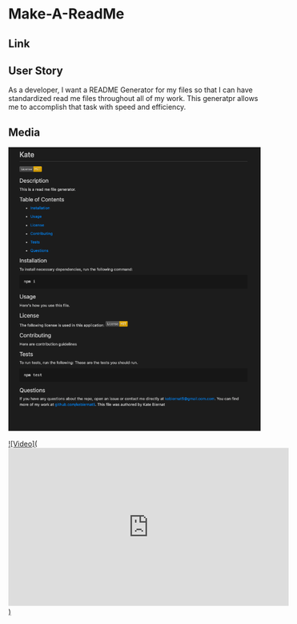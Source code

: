 # Make-A-ReadMe

## Link

## User Story

As a developer, I want a README Generator for my files so that I can have standardized read me files throughout all of my work. This generatpr allows me to accomplish that task with speed and efficiency. 

## Media

![Screen Shot](screen-shot.png)

[![Video](<iframe width="560" height="315" src="https://www.youtube.com/embed/xAJUHmRuZyM" title="YouTube video player" frameborder="0" allow="accelerometer; autoplay; clipboard-write; encrypted-media; gyroscope; picture-in-picture" allowfullscreen></iframe>)](https://youtu.be/xAJUHmRuZyM "Kate Biernat ReadMe Generator")